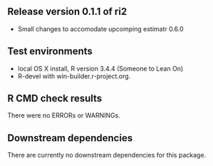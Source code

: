 ## Release version 0.1.1 of ri2
* Small changes to accomodate upcomping estimatr 0.6.0

## Test environments
* local OS X install, R version 3.4.4 (Someone to Lean On)
* R-devel with win-builder.r-project.org.

## R CMD check results
There were no ERRORs or WARNINGs. 

## Downstream dependencies
There are currently no downstream dependencies for this package.

